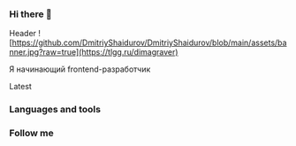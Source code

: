 ### Hi there 👋

<!--
**DmitriyShaidurov/DmitriyShaidurov** is a ✨ _special_ ✨ repository because its `README.md` (this file) appears on your GitHub profile.

Here are some ideas to get you started:

- 🔭 I’m currently working on ...
- 🌱 I’m currently learning ...
- 👯 I’m looking to collaborate on ...
- 🤔 I’m looking for help with ...
- 💬 Ask me about ...
- 📫 How to reach me: ...
- 😄 Pronouns: ...
- ⚡ Fun fact: ...
-->


Header 
![https://github.com/DmitriyShaidurov/DmitriyShaidurov/blob/main/assets/banner.jpg?raw=true](https://tlgg.ru/dimagraver)


Я начинающий frontend-разработчик

Latest

### Languages and tools

### Follow me